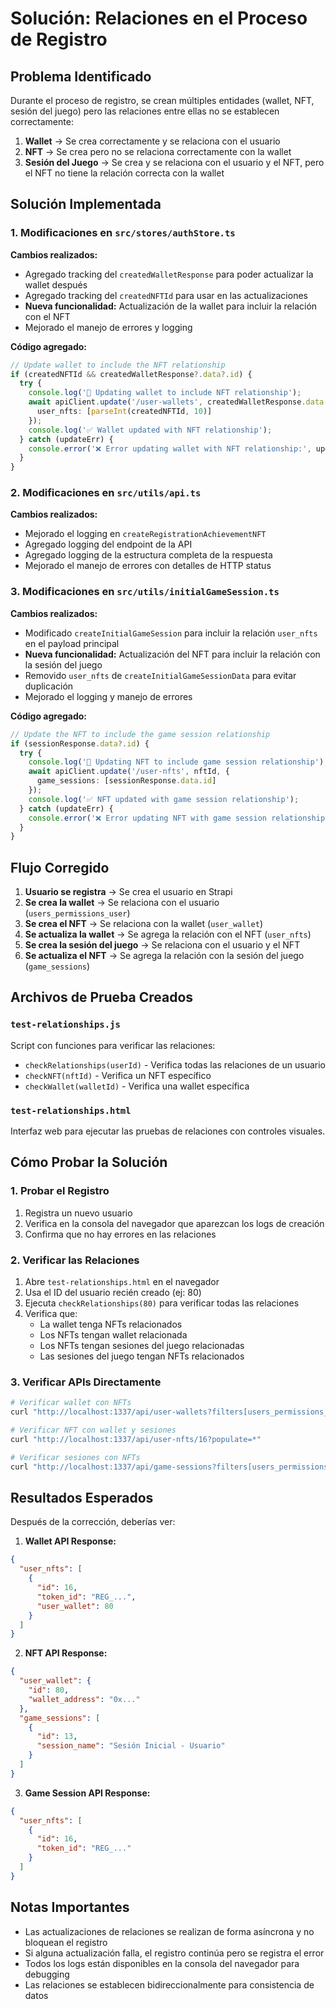 # Solución: Relaciones en el Proceso de Registro

## Problema Identificado

Durante el proceso de registro, se crean múltiples entidades (wallet, NFT, sesión del juego) pero las relaciones entre ellas no se establecen correctamente:

1. **Wallet** → Se crea correctamente y se relaciona con el usuario
2. **NFT** → Se crea pero no se relaciona correctamente con la wallet
3. **Sesión del Juego** → Se crea y se relaciona con el usuario y el NFT, pero el NFT no tiene la relación correcta con la wallet

## Solución Implementada

### 1. Modificaciones en `src/stores/authStore.ts`

**Cambios realizados:**
- Agregado tracking del `createdWalletResponse` para poder actualizar la wallet después
- Agregado tracking del `createdNFTId` para usar en las actualizaciones
- **Nueva funcionalidad:** Actualización de la wallet para incluir la relación con el NFT
- Mejorado el manejo de errores y logging

**Código agregado:**
```typescript
// Update wallet to include the NFT relationship
if (createdNFTId && createdWalletResponse?.data?.id) {
  try {
    console.log('🔄 Updating wallet to include NFT relationship');
    await apiClient.update('/user-wallets', createdWalletResponse.data.id, {
      user_nfts: [parseInt(createdNFTId, 10)]
    });
    console.log('✅ Wallet updated with NFT relationship');
  } catch (updateErr) {
    console.error('❌ Error updating wallet with NFT relationship:', updateErr);
  }
}
```

### 2. Modificaciones en `src/utils/api.ts`

**Cambios realizados:**
- Mejorado el logging en `createRegistrationAchievementNFT`
- Agregado logging del endpoint de la API
- Agregado logging de la estructura completa de la respuesta
- Mejorado el manejo de errores con detalles de HTTP status

### 3. Modificaciones en `src/utils/initialGameSession.ts`

**Cambios realizados:**
- Modificado `createInitialGameSession` para incluir la relación `user_nfts` en el payload principal
- **Nueva funcionalidad:** Actualización del NFT para incluir la relación con la sesión del juego
- Removido `user_nfts` de `createInitialGameSessionData` para evitar duplicación
- Mejorado el logging y manejo de errores

**Código agregado:**
```typescript
// Update the NFT to include the game session relationship
if (sessionResponse.data?.id) {
  try {
    console.log('🔄 Updating NFT to include game session relationship');
    await apiClient.update('/user-nfts', nftId, {
      game_sessions: [sessionResponse.data.id]
    });
    console.log('✅ NFT updated with game session relationship');
  } catch (updateErr) {
    console.error('❌ Error updating NFT with game session relationship:', updateErr);
  }
}
```

## Flujo Corregido

1. **Usuario se registra** → Se crea el usuario en Strapi
2. **Se crea la wallet** → Se relaciona con el usuario (`users_permissions_user`)
3. **Se crea el NFT** → Se relaciona con la wallet (`user_wallet`)
4. **Se actualiza la wallet** → Se agrega la relación con el NFT (`user_nfts`)
5. **Se crea la sesión del juego** → Se relaciona con el usuario y el NFT
6. **Se actualiza el NFT** → Se agrega la relación con la sesión del juego (`game_sessions`)

## Archivos de Prueba Creados

### `test-relationships.js`
Script con funciones para verificar las relaciones:
- `checkRelationships(userId)` - Verifica todas las relaciones de un usuario
- `checkNFT(nftId)` - Verifica un NFT específico
- `checkWallet(walletId)` - Verifica una wallet específica

### `test-relationships.html`
Interfaz web para ejecutar las pruebas de relaciones con controles visuales.

## Cómo Probar la Solución

### 1. Probar el Registro
1. Registra un nuevo usuario
2. Verifica en la consola del navegador que aparezcan los logs de creación
3. Confirma que no hay errores en las relaciones

### 2. Verificar las Relaciones
1. Abre `test-relationships.html` en el navegador
2. Usa el ID del usuario recién creado (ej: 80)
3. Ejecuta `checkRelationships(80)` para verificar todas las relaciones
4. Verifica que:
   - La wallet tenga NFTs relacionados
   - Los NFTs tengan wallet relacionada
   - Los NFTs tengan sesiones del juego relacionadas
   - Las sesiones del juego tengan NFTs relacionados

### 3. Verificar APIs Directamente
```bash
# Verificar wallet con NFTs
curl "http://localhost:1337/api/user-wallets?filters[users_permissions_user]=80&populate=*"

# Verificar NFT con wallet y sesiones
curl "http://localhost:1337/api/user-nfts/16?populate=*"

# Verificar sesiones con NFTs
curl "http://localhost:1337/api/game-sessions?filters[users_permissions_user]=80&populate=*"
```

## Resultados Esperados

Después de la corrección, deberías ver:

1. **Wallet API Response:**
```json
{
  "user_nfts": [
    {
      "id": 16,
      "token_id": "REG_...",
      "user_wallet": 80
    }
  ]
}
```

2. **NFT API Response:**
```json
{
  "user_wallet": {
    "id": 80,
    "wallet_address": "0x..."
  },
  "game_sessions": [
    {
      "id": 13,
      "session_name": "Sesión Inicial - Usuario"
    }
  ]
}
```

3. **Game Session API Response:**
```json
{
  "user_nfts": [
    {
      "id": 16,
      "token_id": "REG_..."
    }
  ]
}
```

## Notas Importantes

- Las actualizaciones de relaciones se realizan de forma asíncrona y no bloquean el registro
- Si alguna actualización falla, el registro continúa pero se registra el error
- Todos los logs están disponibles en la consola del navegador para debugging
- Las relaciones se establecen bidireccionalmente para consistencia de datos 